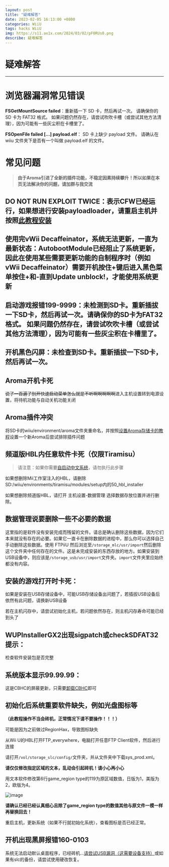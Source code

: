 ```yaml
---
layout: post
title: "疑难解答"
date: 2023-02-05 16:13:00 +0800
categories: WiiU
tags: hacks WiiU
img: https://s11.ax1x.com/2024/03/02/pF0RUs0.png
describe: 疑难解答
---
```


# 疑难解答

<hr />

# 浏览器漏洞常见错误

**FSGetMountSource failed**：重新插一下 SD 卡，然后再试一次。 请确保你的 SD 卡为 FAT32 格式。 如果问题仍然存在，请尝试吹吹卡槽（或尝试其他方法清理），因为可能有一些灰尘积在卡槽里了。

**FSOpenFile failed […] payload.elf**： SD 卡上缺少 payload 文件。 请确认在 wiiu 文件夹下是否有一个叫做 payload.elf 的文件。

# 常见问题

> **由于Aroma引进了全新的插件功能，不稳定因素持续攀升！所以如果在本页无法解决你的问题，请加群与我交流**

## DO NOT RUN EXPLOIT TWICE：表示CFW已经运行，如果想进行安装payloadloader，请重启主机并按照[此教程安装](https://wiiu.1919810.com/wiiu/2023/02/05/Payloadloader.html)

## 使用完vWii Decaffeinator，系统无法更新，一直为最新状态：AutobootModule已经阻止了系统更新，因此在使用某些需要更新功能的自制程序时（例如vWii Decaffeinator）需要开机按住+键后进入黑色菜单按住+和-直到Update unblock!，才能使用系统更新

## 启动游戏报错199-9999：未检测到SD卡。重新插拔一下SD卡，然后再试一次。请确保你的SD卡为**FAT32**格式。 如果问题仍然存在，请尝试吹吹卡槽（或尝试其他方法清理），因为可能有一些灰尘积在卡槽里了。

## 开机黑色闪屏：未检查到SD卡。重新插拔一下SD卡，然后再试一次。

## Aroma开机卡死

~~说了一百遍了别开快速启动菜单怎么就是不听啊啊啊啊啊~~进入主机设置转到电源设置，将待机功能与自动关机功能关闭

## Aroma插件冲突

将SD卡的wiiu/environment/aroma文件夹重命名，并按照[设置Aroma存储卡的教程](https://wiiu.1919810.com/wiiu/2023/02/05/prepare.html#%E5%87%86%E5%A4%87sd%E5%8D%A1)设置一个新Aroma后尝试排除插件问题

## 频道版HBL内任意软件卡死（仅限Tiramisu）

> 请注意：如果你需要[自启动中文系统](https://wiiu.1919810.com/wiiu/2023/02/04/install-CHJsystem.html#%E5%BC%80%E5%A7%8B)，请勿执行此步骤

如果想删除Mii工作室注入的HBL，请删除SD:/wiiu/environments/tiramisu/modules/setup内的50_hbl_installer

如果想删除频道版HBL，请打开 主机设置-数据管理 选择数据存放位置并进行删除。

## 数据管理说要删除一些不必要的数据

这里指的是软件没有安装完成而残留的文件。请总是确认删除这些数据，因为它们本来就没有存在的必要。如果它一直卡在删除数据的进程中，那么你可以选择自己手动删除这些数据。使用 FTPiiU 然后浏览至​```/storage_mlc/usr/import​```然后删除这个文件夹中任何存在的文件。这是未完成安装的东西存放的地方。如果安装到USB设备中，则应该是​```/storage_usb/usr/import​```文件夹。​```import​```文件夹里应始终都没有内容。

## 安装的游戏打开时卡死：

如果是安装在USB存储设备中，可能USB存储设备出问题了，若插拔USB设备后依然有此问题，请换新USB设备

若在主机闪存中，请尝试初始化主机，若问题依然存在，则主机闪存寿命可能已经到头了

## WUPInstallerGX2出现sigpatch或checkSDFAT32提示：

检查软件安装包是否完整

## 系统版本显示99.99.99：

这是CBHC的屏蔽更新，只需要[卸载CBHC](https://wiiu.1919810.com/wiiu/2023/02/01/uninstall-CBHC.html)即可

## 初始化后系统重要软件缺失，例如光盘图标等

**（此教程操作不当会砖机，正常情况下请不要操作！！！）**

可能是因为之前做过RegionHax，导致图标缺失

从Wii U的HBL打开FTP_everywhere，电脑打开任意FTP Client软件，然后进行连接

请打开```/vol/storage_slc/config/```文件夹，并从文件夹中下载sys_prod.xml。

**请仅仅修改指定区域的文本，乱动会引起砖机！请小心再小心**

用文本软件修改第6行game_region type的119为原区域数值，日版为1，美版为2，欧版为4。

![image](https://user-images.githubusercontent.com/68946023/162920585-114d1dc9-91bf-463e-bfc3-a6a23d5f64f1.png)

**请确认已经已经认真细心且除了game_region type的数值其他与原文件一模一样再替换回去！**

重启主机，更新系统（如果不行就初始化系统），查看图标是否已经正常。

## 开机出现黑屏报错160-0103

系统无法启动默认桌面程序，已经砖机...[请尝试USB漏洞（这需要设备支持）](https://wiiu.1919810.com/wiiu/2023/02/01/udpih.html)或如果有slc的备份，请尝试使用硬改恢复。
